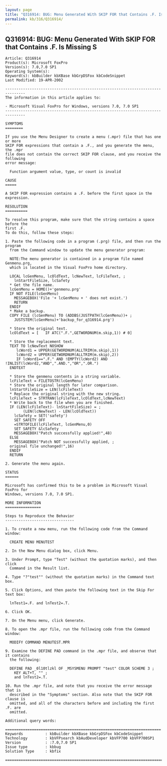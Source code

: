 ```yaml
---
layout: page
title: "Q316914: BUG: Menu Generated With SKIP FOR that Contains .F. Is Missing S"
permalink: kb/316/Q316914/
---
```


## Q316914: BUG: Menu Generated With SKIP FOR that Contains .F. Is Missing S

	Article: Q316914
	Product(s): Microsoft FoxPro
	Version(s): 7.0,7.0 SP1
	Operating System(s): 
	Keyword(s): kbBuilder kbXBase kbGrpDSFox kbCodeSnippet
	Last Modified: 19-APR-2002
	
	-------------------------------------------------------------------------------
	The information in this article applies to:
	
	- Microsoft Visual FoxPro for Windows, versions 7.0, 7.0 SP1 
	-------------------------------------------------------------------------------
	
	SYMPTOMS
	========
	
	If you use the Menu Designer to create a menu (.mpr) file that has one or more
	SKIP FOR expressions that contain a .F., and you generate the menu, the .mpr
	file does not contain the correct SKIP FOR clause, and you receive the following
	error message:
	
	  Function argument value, type, or count is invalid
	
	CAUSE
	=====
	
	A SKIP FOR expression contains a .F. before the first space in the expression.
	
	RESOLUTION
	==========
	
	To resolve this program, make sure that the string contains a space before the
	first .F.
	To do this, follow these steps:
	
	1. Paste the following code in a program (.prg) file, and then run the program
	  from the Command window to update the menu generator program:
	
	  NOTE:The menu generator is contained in a program file named Genmenu.prg,
	  which is located in the Visual FoxPro home directory.
	
	  LOCAL lcGenMenu, lcOldText, lcNewText, lcFileText, ;
	  	lnStartFileSize, lcSafety  
	  * Get the file name.
	  lcGenMenu = HOME()+'genmenu.prg'
	  IF NOT FILE(lcGenMenu)
	  	MESSAGEBOX('File '+ lcGenMenu + ' does not exist.')
	  	RETURN 
	  ENDIF 
	  * Make a backup.
	  COPY FILE (lcGenMenu) TO (ADDBS(JUSTPATH(lcGenMenu))+ ;
	  	JUSTSTEM(lcGenMenu)+'backup_for_q316914.prg')
	
	  * Store the original text.
	  lcOldText = [   IF ATC(".F.",GETWORDNUM(m.skip,1)) # 0]
	
	  * Store the replacement text.
	  TEXT TO lcNewText NOSHOW 
	     lcWord1 = UPPER(GETWORDNUM(ALLTRIM(m.skip),1))
	     lcWord2 = UPPER(GETWORDNUM(ALLTRIM(m.skip),2))
	     IF lcWord1==".F." AND !EMPTY(lcWord2) AND !INLIST(lcWord2,"AND",".AND.","OR",".OR.")
	  ENDTEXT
	
	  * Store the genmenu contents in a string variable.
	  lcFileText = FILETOSTR(lcGenMenu)
	  * Store the original length for later comparison.
	  lnStartFileSize = LEN(lcFileText)
	  * Replace the original string with the new string.
	  lcFileText = STRTRAN(lcFileText,lcOldText,lcNewText) 
	  * Write back to the file when you are finished.
	  IF (LEN(lcFileText)- lnStartFileSize) = ;
	  		(LEN(lcNewText) - LEN(lcOldText))
	  	lcSafety = SET('safety')
	  	SET SAFETY OFF 
	  	=STRTOFILE(lcFileText, lcGenMenu,0) 
	  	SET SAFETY &lcSafety 
	  	MESSAGEBOX("Patch successfully applied!",48)
	  ELSE 
	  	MESSAGEBOX("Patch NOT successfully applied, ;
	  original file unchanged!",16)
	  ENDIF 
	  RETURN 
	
	2. Generate the menu again.
	
	STATUS
	======
	
	Microsoft has confirmed this to be a problem in Microsoft Visual FoxPro for
	Windows, versions 7.0, 7.0 SP1.
	
	MORE INFORMATION
	================
	
	Steps to Reproduce the Behavior
	-------------------------------
	
	1. To create a new menu, run the following code from the Command window:
	
	  CREATE MENU MENUTEST
	
	2. In the New Menu dialog box, click Menu.
	
	3. Under Prompt, type "Test" (without the quotation marks), and then click
	  Command in the Result list.
	
	4. Type "?"test"" (without the quotation marks) in the Command text box.
	
	5. Click Options, and then paste the following text in the Skip For text box:
	
	  lnTest1=.F. and lnTest2=.T.
	
	6. Click OK.
	
	7. On the Menu menu, click Generate.
	
	8. To open the .mpr file, run the following code from the Command window:
	
	  MODIFY COMMAND MENUTEST.MPR
	
	9. Examine the DEFINE PAD command in the .mpr file, and observe that it contains
	  the following:
	
	  DEFINE PAD _0l10tlzkl OF _MSYSMENU PROMPT "test" COLOR SCHEME 3 ;
	  	KEY ALT+T, "" ;
	  	and lnTest2=.T.
	
	10. Run the .mpr file, and note that you receive the error message that is
	  described in the "Symptoms" section. Also note that the SKIP FOR clause is
	  omitted, and all of the characters before and including the first .F. are
	  omitted.
	
	Additional query words:
	
	======================================================================
	Keywords          : kbBuilder kbXBase kbGrpDSFox kbCodeSnippet 
	Technology        : kbVFPsearch kbAudDeveloper kbVFP700 kbVFP700SP1
	Version           : :7.0,7.0 SP1
	Issue type        : kbbug
	Solution Type     : kbfix
	
	=============================================================================
	
